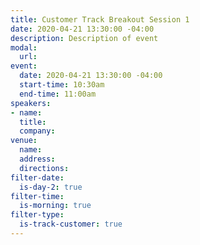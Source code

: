 ```yaml
---
title: Customer Track Breakout Session 1
date: 2020-04-21 13:30:00 -04:00
description: Description of event
modal:
  url: 
event:
  date: 2020-04-21 13:30:00 -04:00
  start-time: 10:30am
  end-time: 11:00am
speakers:
- name: 
  title: 
  company: 
venue:
  name: 
  address: 
  directions: 
filter-date:
  is-day-2: true
filter-time:
  is-morning: true
filter-type:
  is-track-customer: true
---
```


